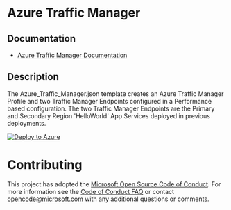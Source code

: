 # Azure Traffic Manager

## Documentation

- [Azure Traffic Manager Documentation](https://docs.microsoft.com/en-us/azure/traffic-manager/ "Azure Traffic Manager Documentation")

## Description

The Azure_Traffic_Manager.json template creates an Azure Traffic Manager Profile and two Traffic Manager Endpoints configured in a Performance based configuration.  The two Traffic Manager Endpoints are the Primary and Secondary Region 'HelloWorld' App Services deployed in previous deployments.

[![Deploy to Azure](https://aka.ms/deploytoazurebutton)](https://portal.azure.com/#create/Microsoft.Template/uri/https%3A%2F%2Fraw.githubusercontent.com%2FMitaric%2FAzureTrafficManager%2Fmaster%2Fazuredeploy.json)

# Contributing

This project has adopted the [Microsoft Open Source Code of Conduct](https://opensource.microsoft.com/codeofconduct/). For more information see the [Code of Conduct FAQ](https://opensource.microsoft.com/codeofconduct/faq/) or contact [opencode@microsoft.com](mailto:opencode@microsoft.com) with any additional questions or comments.
